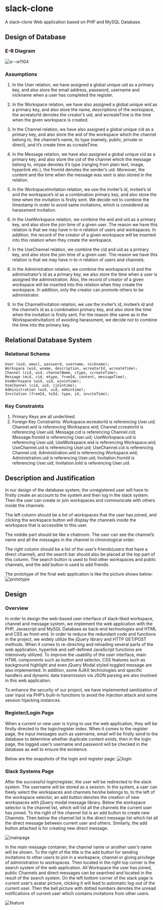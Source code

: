 # slack-clone
A slack-clone Web application based on PHP and MySQL Database.

## Design of Database
### E-R Diagram
![e--w1104](media/15602269479686/e-r.png)

### Assumptions
1. In the User relation, we have assigned a global unique uid as a primary key, and also store the email address, password, username and nickname when a user has completed the register.
2. In the Workspace relation, we have also assigned a global unique wid as a primary key, and also store the name, descriptions of the workspace, the wcreatorId denotes the creator’s uid, and wcreateTime is the time when the given workspace is created.
3. In the Channel relation, we have also assigned a global unique cid as a primary key, and also store the wid of the workspace which the channel belong to, the channel’s name, its type (namely, public, private or direct), and it’s create time as ccreateTime.
4. In the Message relation, we have also assigned a global unique cid as a primary key, and also store the cid of the channel which the message belong to, mtype denotes it’s type (ranging from plain text, image, hyperlink etc.), the fromId denotes the sender’s uid. Moreover, the content and the time when the message was sent is also stored in the relation.
5. In the WorkspaceInvitation relation, we use the inviter’s id, invitee’s id and the workspace’s id as a combination primary key, and also store the time when the invitation is firstly sent. We decide not to combine the timestamp in order to avoid same invitations, which is considered as harassment invitation.

6. In the UseWorkspace relation, we combine the wid and uid as a primary key, and also store the join time of a given user. The reason we have this relation is that we may have n-to-n relation of users and workspaces. In addition, the record of the creator of a given workspace will be inserted into this relation when they create the workspace.
7. In the UseChannel relation, we combine the cid and uid as a primary key, and also store the join time of a given user. The reason we have this relation is that we may have n-to-n relation of users and channels.

8. In the Administration relation, we combine the workspace’s id and the administrator’s id as a primary key, we also store the time when a user is assigned the administration. Also, the record of creator of a given workspace will be inserted into this relation when they create the workspace. In addition, only the creator can promote others to be administrator. 

9. In the ChannelInvitation relation, we use the inviter’s id, invitee’s id and the channel’s id as a combination primary key, and also store the time when the invitation is firstly sent. For the reason (the same as in the WorkspaceInvitation) of avoiding harassment, we decide not to combine the time into the primary key.

## Relational Database System
### Relational Schema

```
User (uid, email, password, username, nickname);
Workspace (wid, wname, description, wcreatorId, wcreateTime);
Channel (cid, wid, channelName, ctype, ccreateTime);
Message (mid, cid, mtype, fromId, content, messageTime);
UseWorkspace (wid, uid, wjointime);
UseChannel (cid, uid, cjointime);
Administration (wid, uid, admintime);
Invitation (fromId, toId, type, id, inviteTime);
```

### Key Constraints
1. Primary Keys are all underlined.
2. Foreign Key Constraints:
Workspace.wcreatorId is referencing User.uid;
Channel.wid is referencing Workspace.wid;
Channel.ccreatorId is referencing User.uid;
Message.cid is referencing Channel.cid;
Message.fromId is referencing User.uid;
UseWorkspace.uid is referencing User.uid;
UseWorkspace.wid is referencing Workspace.wid;
UseChannel.uid is referencing User.uid;
UseChannel.cid is referencing Channel.cid;
Administration.wid is referencing Workspace.wid;
Administration.uid is referencing User.uid;
Invitation.fromId is referencing User.uid;
Invitation.toId is referencing User.uid.



## Description and Justification
In our design of the database system, the unregistered user will have to firstly create an account to the system and then log in the slack system. Then the user can create or join workspaces and communicate with others inside the channels. 

The left column should be a list of workspaces that the user has joined, and clicking the workspace button will display the channels inside the workspace that is accessible to this user. 

The middle part should be like a chatroom. The user can see the channel’s name and all the messages in the channel in chronological order.

The right column should be a list of the user’s friends(users that have a direct channel), and the search bar should also be placed at the top part of this column. The search button is used to find other workspaces and public channels, and the add button is used to add friends.

The prototype of the final web application is like the picture shows below:
![prototype](media/15602269479686/prototype.png)


## Design 
### Overview
In order to design the web-based user interface of slack-liked workspace, channel and message system, we implement the web application with the PHP, Javascript and MySQL Database as back-end technologies and HTML and CSS as front-end. In order to reduce the redundant code and functions in the project, we widely utilize the jQuery library and HTTP GET/POST methods. When it comes to re-directing and reloading several parts of the web application, hyperlink and self-defined JavaScript functions are intensively utilized. To improve the usability of the user interface, main HTML components such as button and selector, CSS features such as background highlight and even jQuery Modal styled toggled message are also implemented. In addition, some AJAX technologies and specific handlers  and dynamic data transmission via JSON parsing are also involved in this web application.

To enhance the security of our project, we have implemented sanitization of user input via PHP’s built-in functions to avoid the injection attack and some session hijacking instances.

### Register/Login Page
When a current or new user is trying to use the web application, they will be firstly directed to the login/register index. When it comes to the register page, the input messages such as username, email will be firstly send to the database to determine whether duplicate content exists, then in the login page, the logged user’s username and password will be checked in the database as well to ensure the existence.

Below are the snapshots of the login and register page:
![login](media/15602269479686/login.png)

### Slack Systems Page
After the successful login/register, the user will be redirected to the slack system. The username will be stored as a session. In the system, a user can freely select the workspaces and channels he/she belongs to, to the left of the workspace selector, an add button denotes the creation of new workspaces with jQuery modal message library. Below the workspace selector is the channel list, which will list all the channels the current user has joined. To the right of the channel list is an add button to create new Channels. Then below the channel list is the direct message list which list all the direct message between current user and others. Similarly, the add button attached is for creating new direct message.

![mainpage](media/15602269479686/mainpage.png)

In the main message container, the channel name or another user’s name will be shown. To the right of the title is the add button for sending invitations to other users to join in a workspace, channel or giving privilege of administration to workspaces. Then located in the right top corner is the search system of the web application. All Workspace the user has joined, public Channels and direct messages can be searched and located in the result of the search system. On the left bottom corner of the slack page is current user’s avatar picture, clicking it will lead to automatic log-out of the current user. Then the bell picture with dotted numbers denotes the unread notifications of current user which contains invitations from other users.

![feature](media/15602269479686/feature.png)






